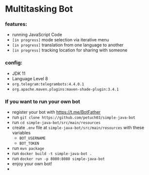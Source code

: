# Multitasking Bot

### features:

- running JavaScript Code
- `[in progress]` mode selection via iterative menu
- `[in progress]` translation from one language to another
- `[in progress]` tracking location for sharing with someone


### config:

- JDK 11
- Language Level 8
- `org.telegram:telegrambots:4.4.0.1`
- `org.apache.maven.plugins:maven-shade-plugin:3.4.1`

### If you want to run your own bot

- register your bot with https://t.me/BotFather
- run `git clone https://github.com/petuch03/simple-java-bot`
- run `cd simple-java-bot/src/main/resources`
- create `.env` file at `simple-java-bot/src/main/resources` with these variables
  - `BOT_USERNAME`
  - `BOT_TOKEN` 
- run `mvn package`
- run `docker build -t simple-java-bot .`
- run `docker run -p 8080:8080 simple-java-bot`
- enjoy your own bot!
- 